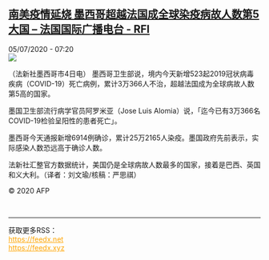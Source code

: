 <!--1593928572000-->
[南美疫情延烧 墨西哥超越法国成全球染疫病故人数第5大国 – 法国国际广播电台 - RFI](http://www.rfi.fr//cn/contenu/20200705-%E5%8D%97%E7%BE%8E%E7%96%AB%E6%83%85%E5%BB%B6%E7%83%A7-%E5%A2%A8%E8%A5%BF%E5%93%A5%E8%B6%85%E8%B6%8A%E6%B3%95%E5%9B%BD%E6%88%90%E5%85%A8%E7%90%83%E6%9F%93%E7%96%AB%E7%97%85%E6%95%85%E4%BA%BA%E6%95%B0%E7%AC%AC5%E5%A4%A7%E5%9B%BD)
------

<div>05/07/2020 - 07:20</div><img src="https://s.rfi.fr/media/display/5cf23234-be81-11ea-8c1f-005056a964fe/w:310/p:16x9/int0003b.200705132004.jpg"><div class="t-content__body u-clearfix"><div class="m-interstitial"></div><p>（法新社墨西哥市4日电）    墨西哥卫生部说，境内今天新增523起2019冠状病毒疾病（COVID-19）死亡病例，累计3万366人不治，超越法国成为全球病故人数第5高的国家。</p><p>    墨国卫生部流行病学官员阿罗米亚（Jose Luis Alomia）说，「迄今已有3万366名COVID-19检验呈阳性的患者死亡」。</p><p>    墨西哥今天通报新增6914例确诊，累计25万2165人染疫。墨国政府先前表示，实际感染人数恐远高于确诊人数。</p><p>    法新社汇整官方数据统计，美国仍是全球病故人数最多的国家，接着是巴西、英国和义大利。（译者：刘文瑜/核稿：严思祺）</p><p class="t-copyright">© 2020 AFP</p>        </div><br><hr><div>获取更多RSS：<br><a href="https://feedx.net" style="color:orange" target="_blank">https://feedx.net</a> <br><a href="https://feedx.xyz" style="color:orange" target="_blank">https://feedx.xyz</a><br></div>
